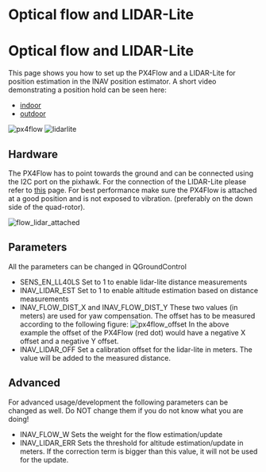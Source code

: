 # Optical flow and LIDAR-Lite

# Optical flow and LIDAR-Lite

This page shows you how to set up the PX4Flow and a LIDAR-Lite for position estimation in the INAV position estimator. A short video demonstrating a position hold can be seen here: 

- [indoor](https://www.youtube.com/watch?v=MtmWYCEEmS8) 
- [outdoor](https://www.youtube.com/watch?v=4MEEeTQiWrQ)

 ![px4flow](F:\Git\Translation\pictures\hardware\px4flow.png)
 ![lidarlite](F:\Git\Translation\pictures\hardware\lidarlite.png)

## Hardware

The PX4Flow has to point towards the ground and can be connected using the I2C port on the pixhawk.
For the connection of the LIDAR-Lite please refer to [this](https://pixhawk.org/peripherals/rangefinder?s[]=lidar) page.
For best performance make sure the PX4Flow is attached at a good position and is not exposed to vibration. (preferably on the down side of the quad-rotor).

 ![flow_lidar_attached](F:\Git\Translation\pictures\hardware\flow_lidar_attached.jpg)

## Parameters

All the parameters can be changed in QGroundControl

- SENS_EN_LL40LS
  Set to 1 to enable lidar-lite distance measurements
- INAV_LIDAR_EST
  Set to 1 to enable altitude estimation based on distance measurements
- INAV_FLOW_DIST_X and INAV_FLOW_DIST_Y
  These two values (in meters) are used for yaw compensation.
  The offset has to be measured according to the following figure:
   ![px4flow_offset](F:\Git\Translation\pictures\hardware\px4flow_offset.png)
  In the above example the offset of the PX4Flow (red dot) would have a negative X offset and a negative Y offset.
- INAV_LIDAR_OFF
  Set a calibration offset for the lidar-lite in meters. The value will be added to the measured distance.

## Advanced

For advanced usage/development the following parameters can be changed as well. Do NOT change them if you do not know what you are doing!

- INAV_FLOW_W
  Sets the weight for the flow estimation/update
- INAV_LIDAR_ERR
  Sets the threshold for altitude estimation/update in meters. If the correction term is bigger than this value, it will not be used for the update.
